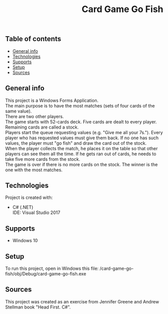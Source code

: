 <h1 align="right">Card Game Go Fish</h1><br>

## Table of contents
* [General info](#general-info)
* [Technologies](#technologies)
* [Supports](#supports)
* [Setup](#setup)
* [Sources](#sources)

## General info
This project is a Windows Forms Application.  
The main purpose is to have the most matches (sets of four cards of the same value).  
There are two other players.  
The game starts with 52-cards deck. Five cards are dealt to every player. Remaining cards are called a stock.  
Players start the queue requesting values (e.g. "Give me all your 7s."). Every player who has requested values must give them back. If no one has such values, the player must "go fish" and draw the card out of the stock.  
When the player collects the match, he places it on the table so that other players can see them all the time. If he gets ran out of cards, he needs to take five more cards from the stock.  
The game is over if there is no more cards on the stock. The winner is the one with the most matches.

## Technologies
Project is created with:
* C# (.NET)  
IDE: Visual Studio 2017

## Supports
* Windows 10

## Setup
To run this project, open in Windows this file: /card-game-go-fish/obj/Debug/card-game-go-fish.exe

## Sources
This project was created as an exercise from Jennifer Greene and Andrew Stellman book "Head First. C#".
